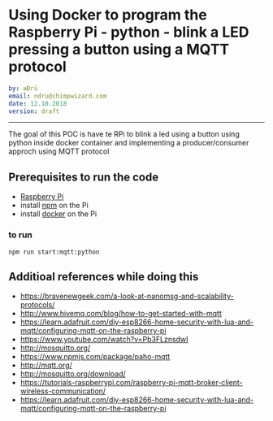 
# Using Docker to program the Raspberry Pi - python - blink a LED pressing a button using a MQTT protocol

```yaml
by: иÐгü
email: ndru@chimpwizard.com
date: 12.10.2018
version: draft
```

****

The goal of this POC is have te RPi to blink a led using a button using python inside docker container and implementing a producer/consumer approch using MQTT protocol

## Prerequisites to run the code

- [Raspberry Pi](http://www.raspberry-projects.com/pi/pi-hardware/raspberry-pi-model-b/model-b-io-pins)
- install [npm](https://www.npmjs.com/package/raspberry) on the Pi
- install [docker](https://iotbytes.wordpress.com/setting-up-docker-on-raspberry-pi-and-running-hello-world-container) on the Pi

### to run

```shell
npm run start:mqtt:python
```

## Additioal references while doing this

- https://bravenewgeek.com/a-look-at-nanomsg-and-scalability-protocols/
- http://www.hivemq.com/blog/how-to-get-started-with-mqtt
- https://learn.adafruit.com/diy-esp8266-home-security-with-lua-and-mqtt/configuring-mqtt-on-the-raspberry-pi
- https://www.youtube.com/watch?v=Pb3FLznsdwI
- http://mosquitto.org/
- https://www.npmjs.com/package/paho-mqtt
- http://mqtt.org/
- http://mosquitto.org/download/
- https://tutorials-raspberrypi.com/raspberry-pi-mqtt-broker-client-wireless-communication/
- https://learn.adafruit.com/diy-esp8266-home-security-with-lua-and-mqtt/configuring-mqtt-on-the-raspberry-pi
